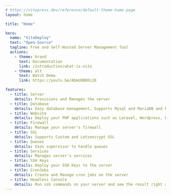 ```yaml
---
# https://vitepress.dev/reference/default-theme-home-page
layout: home

title: "Home"

hero:
  name: "VitoDeploy"
  text: "Open-Source"
  tagline: Free and Self-Hosted Server Management Tool
  actions:
    - theme: brand
      text: Documentation
      link: /introduction/what-is-vito
    - theme: alt
      text: Watch Demo
      link: https://youtu.be/AbmUOBDOc28

features:
  - title: Server
    details: Provisions and Manages the server
  - title: Database
    details: Easy database management, Supports Mysql and MariaDB and PostgreSQL
  - title: Website
    details: Deploy your PHP applications such as Laravel, Wordpress, PHPMyAdmin and more
  - title: Firewall
    details: Manage your server's firewall
  - title: SSL
    details: Supports Custom and Letsencrypt SSL
  - title: Queues
    details: Uses supervisor to handle queues
  - title: Services
    details: Manages server's services
  - title: SSH Keys
    details: Deploy your SSH Keys to the server
  - title: CronJobs
    details: Create and Manage cron jobs on the server
  - title: Headless Console
    details: Run ssh commands on your server and see the result right away
---
```

